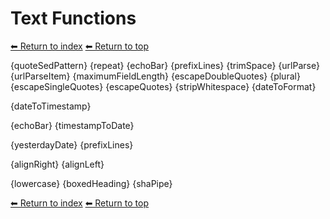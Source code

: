 # Text Functions

[⬅ Return to index](index.md)
[⬅ Return to top](../index.md)

{quoteSedPattern}
{repeat}
{echoBar}
{prefixLines}
{trimSpace}
{urlParse}
{urlParseItem}
{maximumFieldLength}
{escapeDoubleQuotes}
{plural} 
{escapeSingleQuotes}
{escapeQuotes}
{stripWhitespace} 
{dateToFormat}

{dateToTimestamp}

{echoBar}
{timestampToDate}

{yesterdayDate}
{prefixLines}

{alignRight}
{alignLeft}

{lowercase}
{boxedHeading}
{shaPipe}

[⬅ Return to index](index.md)
[⬅ Return to top](../index.md)
